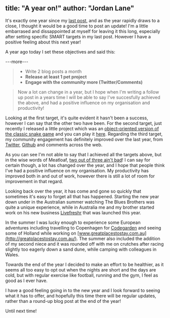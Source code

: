 title: "A year on!"
author: "Jordan Lane"
---
It's exactly one year since my [last post](http://jordanlane.me/article/moving-forwards), and as the year rapidly draws to a close, I thought it would be a good time to post an update! I'm a little embarrased and dissappointed at myself for leaving it this long, especially after setting specific SMART targets in my last post. However I have a positive feeling about this next year! 

A year ago today I set these objectives and said this: 

---more---

>- Write 2 blog posts a month
>- **Release at least 1 pet project**
>- **Engage with the community more (Twitter/Comments)**

> Now a lot can change in a year, but I hope when I'm writing a follow up post in a years time I will be able to say I've succesfully achieved the above, and had a positive influence on my organisation and productivity!

Looking at the first target, it's quite evident it hasn't been a success, however I can say that the other two have been. For the second target, just recently I released a little project which was an [object-oriented version of the classic snake game](https://github.com/JJCLane/Snake) and you can play it [here](http://projects.jordanlane.me/snake/). Regarding the third target, my community engagement has definitely improved over the last year, from [Twitter](https://twitter.com/JJCLane), [Github](https://github.com/JJCLane) and comments across the web. 

As you can see I'm not able to say that I achieved all the targets above, but in the wise words of Meatloaf, [two out of three ain't bad](https://www.youtube.com/watch?v=k5hWWe-ts2s)! I can say for certain though, a lot has changed over the year, and I hope that people think I've had a positive influence on my organisation. My productivity has improved both in and out of work, however there is still a lot of room for improvement in that regard. 

Looking back over the year, it has come and gone so quickly that sometimes it's easy to forget all that has happened. Starting the new year down under in the Australian summer watching The Blues Brothers was quite a unique experience, while in Australia me and my brother started work on his new business [Livefreshr](https://livefreshr.com) that was launched this year.

In the summer I was lucky enough to experience some European adventures including travelling to Copenhagen for [Codegarden](http://codegarden14.com/) and seeing some of Holland while working on [www.greatplacestostay.com.au](http://greatplacestostay.com.au/). The summer also included the addition of my second niece and it was rounded off with me on crutches after racing slightly too eagerly down a sand dune, while camping with colleagues in Wales. 

Towards the end of the year I decided to make an effort to be healthier, as it seems all too easy to opt out when the nights are short and the days are cold, but with regular exercise like football, running and the gym, I feel as good as I ever have.

I have a good feeling going in to the new year and I look forward to seeing what it has to offer, and hopefully this time there will be regular updates, rather than a round-up blog post at the end of the year!

Until next time!